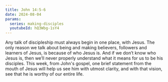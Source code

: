 ```yaml
---
title: John 14:5-6
date: 2024-08-04
params:
  series: making-disciples
  youtubeId: hQ3Wbg-1sY4
---
```


Any talk of discipleship must always begin in one place, with Jesus. The only reason we talk about being and making believers, followers and learners of Jesus, is because of who Jesus is. And if we don’t know who Jesus is, then we’ll never properly understand what it means for us to be his disciples. This week, from John's gospel, one brief statement from the mouth of Jesus will help us see him with utmost clarity, and with that vision, see that he is worthy of our entire life.
